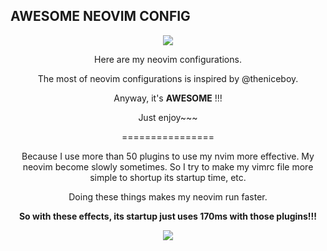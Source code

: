 ## AWESOME NEOVIM CONFIG

<center><img src="https://i.loli.net/2020/12/02/KdbP1m5t8Z2D4Xg.png"</center>

Here are my neovim configurations.

The most of neovim configurations is inspired by @theniceboy.

Anyway, it's **AWESOME** !!!

Just enjoy~~~

================

Because I use more than 50 plugins to use my nvim more effective. My neovim become slowly sometimes. So I try to make my vimrc file more simple to shortup its startup time, etc.

Doing these things makes my neovim run faster.

**So with these effects, its startup just uses 170ms with those plugins!!!**

<center><img src="https://i.loli.net/2020/12/09/3uplEq2RFtzCg57.png"></center>

